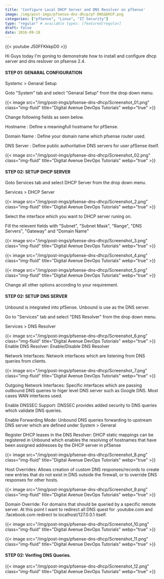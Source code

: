 ```yaml
---
title: 'Configure Local DHCP Server and DNS Resolver on pfSense'
image: /img/post-imgs/pfsense-dns-dhcp/pf-DNS&DHCP.png
categories: ["pfSense", "Linux", "IT Security"]
type: "regular" # available types: [featured/regular]
draft: false
date: 2016-09-18
---
```


{{< youtube J50FFKkkpD0 >}}

Hi Guys today I'm goning to demonstrate how to install and configure dhcp server and dns reslover on pfsense 2.4.

#### STEP 01: GENARAL CONFIGURATION

Systemc > Genaral Setup

Goto "System" tab and select "Genaral Setup" from the drop down menu.

{{< image src="/img/post-imgs/pfsense-dns-dhcp/Screenshot_01.png" class="img-fluid" title="Digital Avenue DevOps Tutorials" webp="true" >}}

Change following fields as seen below.

Hostname : Define a meaningfull hostname for pfSense.

Domain Name : Define your domain name which pfsense router used.

DNS Server : Define public authoritative DNS servers for user pfSense itself.

{{< image src="/img/post-imgs/pfsense-dns-dhcp/Screenshot_02.png" class="img-fluid" title="Digital Avenue DevOps Tutorials" webp="true" >}}

#### STEP 02: SETUP DHCP SERVER

Goto  Services tab and select DHCP Server from  the drop down menu.

Services > DHCP Server

{{< image src="/img/post-imgs/pfsense-dns-dhcp/Screenshot_2.png" class="img-fluid" title="Digital Avenue DevOps Tutorials" webp="true" >}}

Select the interface which you want to DHCP server runing on.

Fill the relevent fields with "Subnet", "Subnet Mask", "Range", "DNS Servers", "Gateway" and "Domain Name"

{{< image src="/img/post-imgs/pfsense-dns-dhcp/Screenshot_3.png" class="img-fluid" title="Digital Avenue DevOps Tutorials" webp="true" >}}

{{< image src="/img/post-imgs/pfsense-dns-dhcp/Screenshot_4.png" class="img-fluid" title="Digital Avenue DevOps Tutorials" webp="true" >}}

{{< image src="/img/post-imgs/pfsense-dns-dhcp/Screenshot_5.png" class="img-fluid" title="Digital Avenue DevOps Tutorials" webp="true" >}}

Change all other options according to your requirement.

#### STEP 02: SETUP DNS SERVER

Unbound is integrated into pfSense. Unbound is use as the DNS server. 

Go to  "Services" tab and select "DNS Resolver" from the drop down menu.

Services > DNS Resolver

{{< image src="/img/post-imgs/pfsense-dns-dhcp/Screenshot_6.png" class="img-fluid" title="Digital Avenue DevOps Tutorials" webp="true" >}}
Enable DNS Resolver: Enable/Disable DNS Resolver

Network Interfaces: Network interfaces which are listening from  DNS queries from  clients.

{{< image src="/img/post-imgs/pfsense-dns-dhcp/Screenshot_7.png" class="img-fluid" title="Digital Avenue DevOps Tutorials" webp="true" >}}

Outgoing Network Interfaces: Specific interfaces which are passing outbound DNS queries to higer level DNS server such as Google DNS. Most cases WAN interfaces used.

Enable DNSSEC Support: DNSSEC provides added security to DNS queries which validate DNS queries.

Enable Forwarding Mode: Unbound DNS queries forwarding to upstream DNS server which are defined under  System > General 

Register DHCP leases in the DNS Resolver: DHCP static mappings can be registered in Unbound which enables the resolving of hostnames that have been assigned addresses by the DHCP server in pfSense

{{< image src="/img/post-imgs/pfsense-dns-dhcp/Screenshot_8.png" class="img-fluid" title="Digital Avenue DevOps Tutorials" webp="true" >}}

Host Overrides: Allows creation of custom DNS responses/records to create new entries that do not exist in DNS outside the firewall, or to override DNS responses for other hosts.

{{< image src="/img/post-imgs/pfsense-dns-dhcp/Screenshot_9.png" class="img-fluid" title="Digital Avenue DevOps Tutorials" webp="true" >}}

Domain Override: For domains that should be queried by a specific remote server.
At this point I want to redirect all DNS quest for  .youtube.com and .facebook.com redirect to localhost/127.0.0.1 itself.

{{< image src="/img/post-imgs/pfsense-dns-dhcp/Screenshot_10.png" class="img-fluid" title="Digital Avenue DevOps Tutorials" webp="true" >}}

{{< image src="/img/post-imgs/pfsense-dns-dhcp/Screenshot_11.png" class="img-fluid" title="Digital Avenue DevOps Tutorials" webp="true" >}}

#### STEP 02: Verifing DNS Queries.

{{< image src="/img/post-imgs/pfsense-dns-dhcp/Screenshot_12.png" class="img-fluid" title="Digital Avenue DevOps Tutorials" webp="true" >}}
